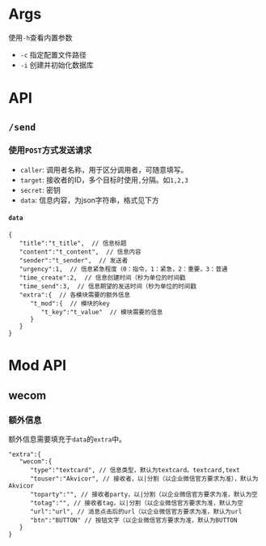 # Args

使用`-h`查看内置参数

- `-c` 指定配置文件路径
- `-i` 创建并初始化数据库

# API

## `/send`

### 使用`POST`方式发送请求

- `caller`: 调用者名称，用于区分调用者，可随意填写。
- `target`: 接收者的ID，多个目标时使用`,`分隔。如`1,2,3`
- `secret`: 密钥
- `data`: 信息内容，为json字符串，格式见下方

#### `data`

```text
{
   "title":"t_title",  // 信息标题
   "content":"t_content",  // 信息内容
   "sender":"t_sender",  // 发送者
   "urgency":1,  // 信息紧急程度（0：指令，1：紧急，2：重要，3：普通
   "time_create":2,  // 信息创建时间（秒为单位的时间戳
   "time_send":3,  // 信息期望的发送时间（秒为单位的时间戳
   "extra":{  // 各模块需要的额外信息
      "t_mod":{  // 模块的key
         "t_key":"t_value"  // 模块需要的信息
      }
   }
}
```

# Mod API

## wecom

### 额外信息

额外信息需要填充于`data`的`extra`中。

```text
"extra":{
   "wecom":{
      "type":"textcard", // 信息类型，默认为textcard。textcard,text
      "touser":"Akvicor", // 接收者，以|分割（以企业微信官方要求为准），默认为Akvicor
      "toparty":"", // 接收者party，以|分割（以企业微信官方要求为准，默认为空
      "totag":"", // 接收者tag，以|分割（以企业微信官方要求为准，默认为空
      "url":"url", // 消息点击后的url（以企业微信官方要求为准，默认为url
      "btn":"BUTTON" // 按钮文字（以企业微信官方要求为准，默认为BUTTON
   }
}
```

